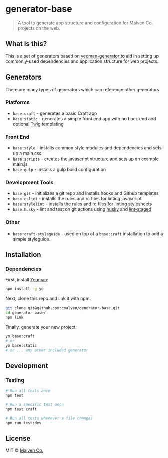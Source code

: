 # generator-base

> A tool to generate app structure and configuration for Malven Co. projects on the web.

## What is this?

This is a set of generators based on [yeoman-generator](https://github.com/yeoman/generator) to aid in setting up commonly-used dependencies and application structure for web projects..

## Generators

There are many types of generators which can reference other generators.

### Platforms

- `base:craft` - generates a basic Craft app
- `base:static` - generates a simple front end app with no back end and optional [Twig](https://twig.symfony.com) templating

### Front End

- `base:style` - installs common style modules and dependencies and sets up a main.css
- `base:scripts` - creates the javascript structure and sets up an example main.js
- `base:gulp` - installs a gulp build configuration

### Development Tools

- `base:git` - initializes a git repo and installs hooks and Github templates
- `base:eslint` - installs the rules and rc files for linting javascript
- `base:stylelint` - installs the rules and rc files for linting stylesheets
- `base:husky` - lint and test on git actions using [husky](https://www.npmjs.com/package/husky) and [lint-staged](https://www.npmjs.com/package/lint-staged)

### Other

- `base:craft-styleguide` - used on top of a `base:craft` installation to add a simple styleguide.


## Installation

### Dependencies

First, install [Yeoman](https://github.com/yeoman/generator):

```bash
npm install -g yo
```

Next, clone this repo and link it with npm:

```bash
git clone git@github.com:cmalven/generator-base.git
cd generator-base/
npm link
```

Finally, generate your new project:

```bash
yo base:craft
# or
yo base:static
# or ... any other included generator
```

## Development

### Testing

```bash
# Run all tests once
npm test

# Run a specific test once
npm test craft

# Run all tests whenever a file changes
npm run test:dev
```

## License

MIT © [Malven Co.](https://malven.co)

